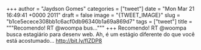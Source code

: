 
+++
author = "Jaydson Gomes"
categories = ["tweet"]
date = "Mon Mar 21 16:49:41 +0000 2011"
draft = false
image = "{TWEET_IMAGE}"
slug = "b1ce5ecece308bb1c6acf0db96340b1a69a869d7"
tags = ["tweet"]
title = """Recomendo! RT @woompa bus..."""
+++
Recomendo! RT @woompa busca estagiário para desenv web. Ah, é um estágio diferente do que você está acostumado... http://bit.ly/flZDP8
